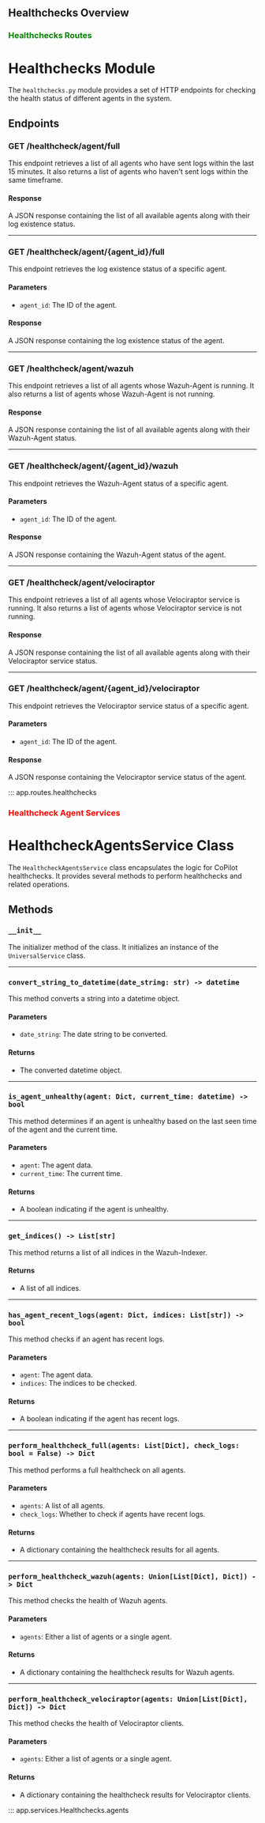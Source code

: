 ## Healthchecks Overview

### <span style="color:green">Healthchecks Routes</span>

# Healthchecks Module

The `healthchecks.py` module provides a set of HTTP endpoints for checking the health status of different agents in the system.

## Endpoints

### GET /healthcheck/agent/full

This endpoint retrieves a list of all agents who have sent logs within the last 15 minutes. It also returns a list of agents who haven't sent logs within the same timeframe.

#### Response

A JSON response containing the list of all available agents along with their log existence status.

---

### GET /healthcheck/agent/{agent_id}/full

This endpoint retrieves the log existence status of a specific agent.

#### Parameters

-   `agent_id`: The ID of the agent.

#### Response

A JSON response containing the log existence status of the agent.

---

### GET /healthcheck/agent/wazuh

This endpoint retrieves a list of all agents whose Wazuh-Agent is running. It also returns a list of agents whose Wazuh-Agent is not running.

#### Response

A JSON response containing the list of all available agents along with their Wazuh-Agent status.

---

### GET /healthcheck/agent/{agent_id}/wazuh

This endpoint retrieves the Wazuh-Agent status of a specific agent.

#### Parameters

-   `agent_id`: The ID of the agent.

#### Response

A JSON response containing the Wazuh-Agent status of the agent.

---

### GET /healthcheck/agent/velociraptor

This endpoint retrieves a list of all agents whose Velociraptor service is running. It also returns a list of agents whose Velociraptor service is not running.

#### Response

A JSON response containing the list of all available agents along with their Velociraptor service status.

---

### GET /healthcheck/agent/{agent_id}/velociraptor

This endpoint retrieves the Velociraptor service status of a specific agent.

#### Parameters

-   `agent_id`: The ID of the agent.

#### Response

A JSON response containing the Velociraptor service status of the agent.

::: app.routes.healthchecks
<br>

### <span style="color:red">Healthcheck Agent Services</span>

# HealthcheckAgentsService Class

The `HealthcheckAgentsService` class encapsulates the logic for CoPilot healthchecks. It provides several methods to perform healthchecks and related operations.

## Methods

### `__init__`

The initializer method of the class. It initializes an instance of the `UniversalService` class.

---

### `convert_string_to_datetime(date_string: str) -> datetime`

This method converts a string into a datetime object.

#### Parameters

-   `date_string`: The date string to be converted.

#### Returns

-   The converted datetime object.

---

### `is_agent_unhealthy(agent: Dict, current_time: datetime) -> bool`

This method determines if an agent is unhealthy based on the last seen time of the agent and the current time.

#### Parameters

-   `agent`: The agent data.
-   `current_time`: The current time.

#### Returns

-   A boolean indicating if the agent is unhealthy.

---

### `get_indices() -> List[str]`

This method returns a list of all indices in the Wazuh-Indexer.

#### Returns

-   A list of all indices.

---

### `has_agent_recent_logs(agent: Dict, indices: List[str]) -> bool`

This method checks if an agent has recent logs.

#### Parameters

-   `agent`: The agent data.
-   `indices`: The indices to be checked.

#### Returns

-   A boolean indicating if the agent has recent logs.

---

### `perform_healthcheck_full(agents: List[Dict], check_logs: bool = False) -> Dict`

This method performs a full healthcheck on all agents.

#### Parameters

-   `agents`: A list of all agents.
-   `check_logs`: Whether to check if agents have recent logs.

#### Returns

-   A dictionary containing the healthcheck results for all agents.

---

### `perform_healthcheck_wazuh(agents: Union[List[Dict], Dict]) -> Dict`

This method checks the health of Wazuh agents.

#### Parameters

-   `agents`: Either a list of agents or a single agent.

#### Returns

-   A dictionary containing the healthcheck results for Wazuh agents.

---

### `perform_healthcheck_velociraptor(agents: Union[List[Dict], Dict]) -> Dict`

This method checks the health of Velociraptor clients.

#### Parameters

-   `agents`: Either a list of agents or a single agent.

#### Returns

-   A dictionary containing the healthcheck results for Velociraptor clients.

::: app.services.Healthchecks.agents
<br>
